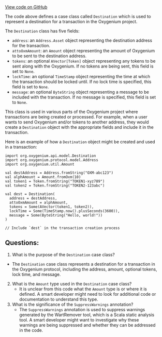 [View code on GitHub](https://github.com/oxygenium/oxygenium/api/src/main/scala/org/oxygenium/api/model/Destination.scala)

The code above defines a case class called `Destination` which is used to represent a destination for a transaction in the Oxygenium project. 

The `Destination` class has five fields:
- `address`: an `Address.Asset` object representing the destination address for the transaction.
- `attoOxmAmount`: an `Amount` object representing the amount of Oxygenium to be sent to the destination address.
- `tokens`: an optional `AVector[Token]` object representing any tokens to be sent along with the Oxygenium. If no tokens are being sent, this field is set to `None`.
- `lockTime`: an optional `TimeStamp` object representing the time at which the transaction should be locked until. If no lock time is specified, this field is set to `None`.
- `message`: an optional `ByteString` object representing a message to be included with the transaction. If no message is specified, this field is set to `None`.

This class is used in various parts of the Oxygenium project where transactions are being created or processed. For example, when a user wants to send Oxygenium and/or tokens to another address, they would create a `Destination` object with the appropriate fields and include it in the transaction. 

Here is an example of how a `Destination` object might be created and used in a transaction:
```
import org.oxygenium.api.model.Destination
import org.oxygenium.protocol.model.Address
import org.oxygenium.util.Amount

val destAddress = Address.fromString("OXM-abc123")
val alphAmount = Amount.fromOxm(10)
val token1 = Token.fromString("TOKEN1-xyz789")
val token2 = Token.fromString("TOKEN2-123abc")

val dest = Destination(
  address = destAddress,
  attoOxmAmount = alphAmount,
  tokens = Some(AVector(token1, token2)),
  lockTime = Some(TimeStamp.now().plusSeconds(3600)),
  message = Some(ByteString("Hello, world!"))
)

// Include `dest` in the transaction creation process
```
## Questions: 
 1. What is the purpose of the `Destination` case class?
   - The `Destination` case class represents a destination for a transaction in the Oxygenium protocol, including the address, amount, optional tokens, lock time, and message.
2. What is the `Amount` type used in the `Destination` case class?
   - It is unclear from this code what the `Amount` type is or where it is defined. A smart developer might need to look for additional code or documentation to understand this type.
3. What is the significance of the `SuppressWarnings` annotation?
   - The `SuppressWarnings` annotation is used to suppress warnings generated by the WartRemover tool, which is a Scala static analysis tool. A smart developer might want to investigate why these warnings are being suppressed and whether they can be addressed in the code.